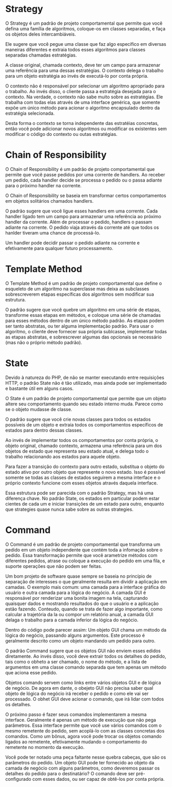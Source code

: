 # Strategy

O Strategy é um padrão de projeto comportamental que permite que você defina uma família de 
algoritmos, coloque-os em classes separadas, e faça os objetos deles intercambiáveis.

Ele sugere que você pegue uma classe que faz algo específico em diversas maneiras diferentes e extraia todos esses algoritmos para classes separadas chamadas estratégias.

A classe original, chamada contexto, deve ter um campo para armazenar uma referência para uma dessas estratégias. O contexto delega o trabalho para um objeto estratégia ao invés de executá-lo por conta própria.

O contexto não é responsável por selecionar um algoritmo apropriado para o trabalho. Ao invés disso, o cliente passa a estratégia desejada para o contexto. Na verdade, o contexto não sabe muito sobre as estratégias. Ele trabalha com todas elas através de uma interface genérica, que somente expõe um único método para acionar o algoritmo encapsulado dentro da estratégia selecionada.

Desta forma o contexto se torna independente das estratéias concretas, então você pode adicionar novos algoritmos ou modificar os existentes sem modificar o código do contexto ou outas estratégias.

# Chain of Responsibility

O Chain of Responsibility é um padrão de projeto comportamental que permite que você passe pedidos por uma corrente de handlers. Ao receber um pedido, cada handler decide se processa o pedido ou o passa adiante para o próximo handler na corrente.

O Chain of Responsibility se baseia em transformar certos comportamentos em objetos solitários chamados handlers.

O padrão sugere que você ligue esses handlers em uma corrente. Cada handler ligado tem um campo para armazenar uma referência ao próximo handler da corrente. Além de processar o pedido, handlers o passam adiante na corrente. O pedido viaja através da corrente até que todos os hanlder tiveram uma chance de processá-lo.

Um handler pode decidir passar o pedido adiante na corrente e efetivamente para qualquer futuro processamento.

# Template Method

O Template Method é um padrão de projeto comportamental que define o esqueleto de um algoritmo na superclasse mas deixa as subclasses sobrescreverem etapas específicas dos algoritmos sem modificar sua estrutura.

O padrão sugere que você quebre um algoritmo em uma série de etapas, transforme essas etapas em métodos, e coloque uma série de chamadas para esses métodos dentro de um único método padrão. As etapas podem ser tanto abstratas, ou ter alguma implementação padrão. Para usar o algoritmo, o cliente deve fornecer sua própria sublcasse, implementar todas as etapas abstratas, e sobrescrever algumas das opcionais se necessário (mas não o próprio método padrão).

# State

Devido à natureza do PHP, de não se manter executando entre requisições HTTP, o padrão State não é tão utilizado, mas ainda pode ser implementado e bastante útil em alguns casos.

O State é um padrão de projeto comportamental que permite que um objeto altere seu comportamento quando seu estado interno muda. Parece como se o objeto mudasse de classe.

O padrão sugere que você crie novas classes para todos os estados possíveis de um objeto e extraia todos os comportamentos específicos de estados para dentro dessas classes.

Ao invés de implementar todos os comportamentos por conta própria, o objeto original, chamado contexto, armazena uma referência para um dos objetos de estado que representa seu estado atual, e delega todo o trabalho relacionando aos estados para aquele objeto.

Para fazer a transição do contexto para outro estado, substitua o objeto do estado ativo por outro objeto que represente o novo estado. Isso é possível somente se todas as classes de estados seguirem a mesma interface e o próprio contexto funcione com esses objetos através daquela interface.

Essa estrutura pode ser parecida com o padrão Strategy, mas há uma diferença chave. No padrão State, os estados em particular podem estar cientes de cada um e iniciar transições de um estado para outro, enquanto que strategies quase nunca sabe sobre as outras strategies.

# Command

O Command é um padrão de projeto comportamental que transforma um pedido em um objeto independente que contém toda a infomação sobre o pedido. Essa transformação permite que você arametrize métodos com diferentes pedidos, atrase ou coloque a execução do pedido em uma fila, e suporte operações que não podem ser feitas.

Um bom projeto de software quase sempre se baseia no princípio de separação de interesses o que geralmente resulta em dividir a aplicação em camadas. O exemplo mais comum: uma camada para a interface gráfica do usuário e outra camada para a lógica do negócio. A camada GUI é responsável por renderizar uma bonita imagem na tela, capturando quaisquer dados e mostrando resultados do que o usuário e a aplicação estão fazendo. Conteudo, quando se trata de fazer algo importante, como calcular a trajetória da la ou compor um relatório anual, a camada GUI delaga o trabalho para a camada inferior da lógica do negócio.

Dentro do código pode parecer assim: Um objeto GUI chama um método da lógica do negócio, passando alguns argumentos. Este processo é geralmente descrito como um objeto mandando um pedido para outro.

O padrão Command sugere que os objetos GUI não enviem esses edidos diretamente. Ao invés disso, você deve extrair todos os detalhes do pedido, tais como o obheto a ser chamado, o nome do método, e a lista de argumentos em uma classe comando separada que tem apenas um método que aciona esse pedido.

Objetos comando servem como links entre vários objetos GUI e de lógica de negócio. De agora em dante, o obejeto GUI não precisa saber qual objeto de lógica do negócio irá receber o pedido e como ele vai ser processado. O obhet GUI deve acionar o comando, que irá lidar com todos os detalhes.

O próximo passo é fazer seus comandos implementarem a mesma interface. Geralmente é apenas um método de execução que não pega parâmetros. Essa interface permite que você use vários comandos com o mesmo remetente do pedido, sem acoplá-lo com as classes concretas dos comandos. Como um bônus, agora você pode trocar os objetos comando ligados ao remetente, efetivamente mudando o comportamento do remetente no momento da execução.

Você pode ter notado uma peça faltante nesse quebra cabeças, que são os parâmetros do pedido. Um objeto GUI pode ter fornecido ao objeto da camada de negócio com alguns parâmetros, como deveremos passar os detalhes do pedido para o destinatário? O comando deve ser pré-configurado com esses dados, ou ser capaz de obtê-los por conta própria.